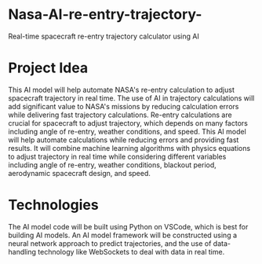 # Nasa-AI-re-entry-trajectory-
Real-time spacecraft re-entry trajectory calculator using AI
# Project Idea 
This AI model will help automate NASA's re-entry calculation to adjust spacecraft trajectory in real time. The use of AI in trajectory calculations will add significant value to NASA's missions by reducing calculation errors while delivering fast trajectory calculations. Re-entry calculations are crucial for spacecraft to adjust trajectory, which depends on many factors including angle of re-entry, weather conditions, and speed. This AI model will help automate calculations while reducing errors and providing fast results. It will combine machine learning algorithms with physics equations to adjust trajectory in real time while considering different variables including angle of re-entry, weather conditions, blackout period, aerodynamic spacecraft design, and speed.
# Technologies 
The AI model code will be built using Python on VSCode, which is best for building AI models. An AI model framework will be constructed using a neural network approach to predict trajectories, and the use of data-handling technology like WebSockets to deal with data in real time.

